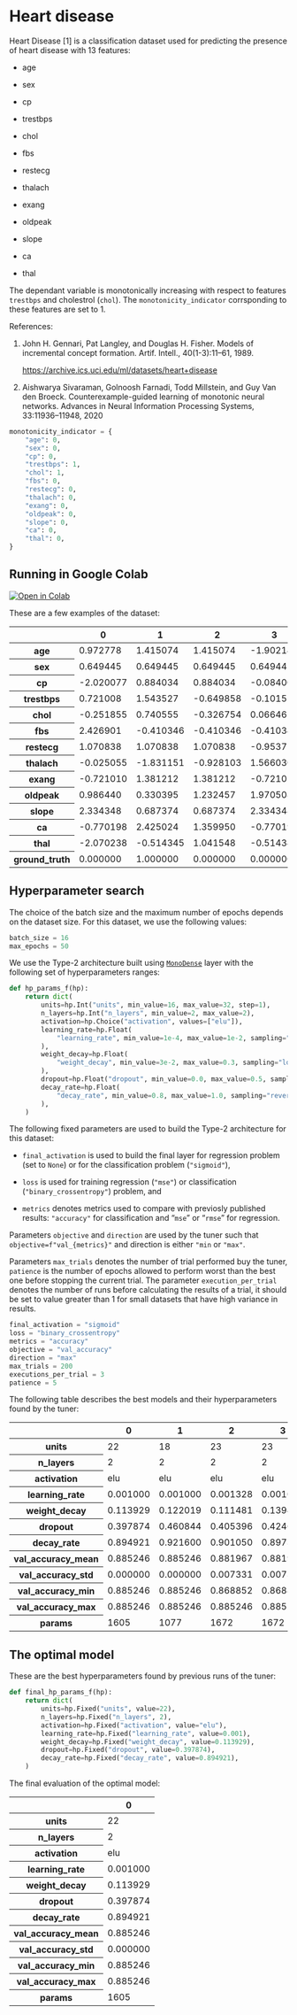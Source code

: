 Heart disease
================

<!-- WARNING: THIS FILE WAS AUTOGENERATED! DO NOT EDIT! -->

Heart Disease \[1\] is a classification dataset used for predicting the
presence of heart disease with 13 features:

- age

- sex

- cp

- trestbps

- chol

- fbs

- restecg

- thalach

- exang

- oldpeak

- slope

- ca

- thal

The dependant variable is monotonically increasing with respect to
features `trestbps` and cholestrol (`chol`). The
`monotonicity_indicator` corrsponding to these features are set to 1.

References:

1.  John H. Gennari, Pat Langley, and Douglas H. Fisher. Models of
    incremental concept formation. Artif. Intell., 40(1-3):11–61, 1989.

    https://archive.ics.uci.edu/ml/datasets/heart+disease

2.  Aishwarya Sivaraman, Golnoosh Farnadi, Todd Millstein, and Guy Van
    den Broeck. Counterexample-guided learning of monotonic neural
    networks. Advances in Neural Information Processing Systems,
    33:11936–11948, 2020

``` python
monotonicity_indicator = {
    "age": 0,
    "sex": 0,
    "cp": 0,
    "trestbps": 1,
    "chol": 1,
    "fbs": 0,
    "restecg": 0,
    "thalach": 0,
    "exang": 0,
    "oldpeak": 0,
    "slope": 0,
    "ca": 0,
    "thal": 0,
}
```

## Running in Google Colab

<a href="https://colab.research.google.com/github/airtai/monotonic-nn/blob/main/nbs/experiments/Heart.ipynb" target=”_blank”>
<img src="https://colab.research.google.com/assets/colab-badge.svg" alt="Open in Colab" />
</a>

These are a few examples of the dataset:

<style type="text/css">
</style>
<table id="T_9c77c">
  <thead>
    <tr>
      <th class="blank level0" >&nbsp;</th>
      <th id="T_9c77c_level0_col0" class="col_heading level0 col0" >0</th>
      <th id="T_9c77c_level0_col1" class="col_heading level0 col1" >1</th>
      <th id="T_9c77c_level0_col2" class="col_heading level0 col2" >2</th>
      <th id="T_9c77c_level0_col3" class="col_heading level0 col3" >3</th>
      <th id="T_9c77c_level0_col4" class="col_heading level0 col4" >4</th>
    </tr>
  </thead>
  <tbody>
    <tr>
      <th id="T_9c77c_level0_row0" class="row_heading level0 row0" >age</th>
      <td id="T_9c77c_row0_col0" class="data row0 col0" >0.972778</td>
      <td id="T_9c77c_row0_col1" class="data row0 col1" >1.415074</td>
      <td id="T_9c77c_row0_col2" class="data row0 col2" >1.415074</td>
      <td id="T_9c77c_row0_col3" class="data row0 col3" >-1.902148</td>
      <td id="T_9c77c_row0_col4" class="data row0 col4" >-1.459852</td>
    </tr>
    <tr>
      <th id="T_9c77c_level0_row1" class="row_heading level0 row1" >sex</th>
      <td id="T_9c77c_row1_col0" class="data row1 col0" >0.649445</td>
      <td id="T_9c77c_row1_col1" class="data row1 col1" >0.649445</td>
      <td id="T_9c77c_row1_col2" class="data row1 col2" >0.649445</td>
      <td id="T_9c77c_row1_col3" class="data row1 col3" >0.649445</td>
      <td id="T_9c77c_row1_col4" class="data row1 col4" >-1.533413</td>
    </tr>
    <tr>
      <th id="T_9c77c_level0_row2" class="row_heading level0 row2" >cp</th>
      <td id="T_9c77c_row2_col0" class="data row2 col0" >-2.020077</td>
      <td id="T_9c77c_row2_col1" class="data row2 col1" >0.884034</td>
      <td id="T_9c77c_row2_col2" class="data row2 col2" >0.884034</td>
      <td id="T_9c77c_row2_col3" class="data row2 col3" >-0.084003</td>
      <td id="T_9c77c_row2_col4" class="data row2 col4" >-1.052040</td>
    </tr>
    <tr>
      <th id="T_9c77c_level0_row3" class="row_heading level0 row3" >trestbps</th>
      <td id="T_9c77c_row3_col0" class="data row3 col0" >0.721008</td>
      <td id="T_9c77c_row3_col1" class="data row3 col1" >1.543527</td>
      <td id="T_9c77c_row3_col2" class="data row3 col2" >-0.649858</td>
      <td id="T_9c77c_row3_col3" class="data row3 col3" >-0.101512</td>
      <td id="T_9c77c_row3_col4" class="data row3 col4" >-0.101512</td>
    </tr>
    <tr>
      <th id="T_9c77c_level0_row4" class="row_heading level0 row4" >chol</th>
      <td id="T_9c77c_row4_col0" class="data row4 col0" >-0.251855</td>
      <td id="T_9c77c_row4_col1" class="data row4 col1" >0.740555</td>
      <td id="T_9c77c_row4_col2" class="data row4 col2" >-0.326754</td>
      <td id="T_9c77c_row4_col3" class="data row4 col3" >0.066465</td>
      <td id="T_9c77c_row4_col4" class="data row4 col4" >-0.794872</td>
    </tr>
    <tr>
      <th id="T_9c77c_level0_row5" class="row_heading level0 row5" >fbs</th>
      <td id="T_9c77c_row5_col0" class="data row5 col0" >2.426901</td>
      <td id="T_9c77c_row5_col1" class="data row5 col1" >-0.410346</td>
      <td id="T_9c77c_row5_col2" class="data row5 col2" >-0.410346</td>
      <td id="T_9c77c_row5_col3" class="data row5 col3" >-0.410346</td>
      <td id="T_9c77c_row5_col4" class="data row5 col4" >-0.410346</td>
    </tr>
    <tr>
      <th id="T_9c77c_level0_row6" class="row_heading level0 row6" >restecg</th>
      <td id="T_9c77c_row6_col0" class="data row6 col0" >1.070838</td>
      <td id="T_9c77c_row6_col1" class="data row6 col1" >1.070838</td>
      <td id="T_9c77c_row6_col2" class="data row6 col2" >1.070838</td>
      <td id="T_9c77c_row6_col3" class="data row6 col3" >-0.953715</td>
      <td id="T_9c77c_row6_col4" class="data row6 col4" >1.070838</td>
    </tr>
    <tr>
      <th id="T_9c77c_level0_row7" class="row_heading level0 row7" >thalach</th>
      <td id="T_9c77c_row7_col0" class="data row7 col0" >-0.025055</td>
      <td id="T_9c77c_row7_col1" class="data row7 col1" >-1.831151</td>
      <td id="T_9c77c_row7_col2" class="data row7 col2" >-0.928103</td>
      <td id="T_9c77c_row7_col3" class="data row7 col3" >1.566030</td>
      <td id="T_9c77c_row7_col4" class="data row7 col4" >0.920995</td>
    </tr>
    <tr>
      <th id="T_9c77c_level0_row8" class="row_heading level0 row8" >exang</th>
      <td id="T_9c77c_row8_col0" class="data row8 col0" >-0.721010</td>
      <td id="T_9c77c_row8_col1" class="data row8 col1" >1.381212</td>
      <td id="T_9c77c_row8_col2" class="data row8 col2" >1.381212</td>
      <td id="T_9c77c_row8_col3" class="data row8 col3" >-0.721010</td>
      <td id="T_9c77c_row8_col4" class="data row8 col4" >-0.721010</td>
    </tr>
    <tr>
      <th id="T_9c77c_level0_row9" class="row_heading level0 row9" >oldpeak</th>
      <td id="T_9c77c_row9_col0" class="data row9 col0" >0.986440</td>
      <td id="T_9c77c_row9_col1" class="data row9 col1" >0.330395</td>
      <td id="T_9c77c_row9_col2" class="data row9 col2" >1.232457</td>
      <td id="T_9c77c_row9_col3" class="data row9 col3" >1.970508</td>
      <td id="T_9c77c_row9_col4" class="data row9 col4" >0.248389</td>
    </tr>
    <tr>
      <th id="T_9c77c_level0_row10" class="row_heading level0 row10" >slope</th>
      <td id="T_9c77c_row10_col0" class="data row10 col0" >2.334348</td>
      <td id="T_9c77c_row10_col1" class="data row10 col1" >0.687374</td>
      <td id="T_9c77c_row10_col2" class="data row10 col2" >0.687374</td>
      <td id="T_9c77c_row10_col3" class="data row10 col3" >2.334348</td>
      <td id="T_9c77c_row10_col4" class="data row10 col4" >-0.959601</td>
    </tr>
    <tr>
      <th id="T_9c77c_level0_row11" class="row_heading level0 row11" >ca</th>
      <td id="T_9c77c_row11_col0" class="data row11 col0" >-0.770198</td>
      <td id="T_9c77c_row11_col1" class="data row11 col1" >2.425024</td>
      <td id="T_9c77c_row11_col2" class="data row11 col2" >1.359950</td>
      <td id="T_9c77c_row11_col3" class="data row11 col3" >-0.770198</td>
      <td id="T_9c77c_row11_col4" class="data row11 col4" >-0.770198</td>
    </tr>
    <tr>
      <th id="T_9c77c_level0_row12" class="row_heading level0 row12" >thal</th>
      <td id="T_9c77c_row12_col0" class="data row12 col0" >-2.070238</td>
      <td id="T_9c77c_row12_col1" class="data row12 col1" >-0.514345</td>
      <td id="T_9c77c_row12_col2" class="data row12 col2" >1.041548</td>
      <td id="T_9c77c_row12_col3" class="data row12 col3" >-0.514345</td>
      <td id="T_9c77c_row12_col4" class="data row12 col4" >-0.514345</td>
    </tr>
    <tr>
      <th id="T_9c77c_level0_row13" class="row_heading level0 row13" >ground_truth</th>
      <td id="T_9c77c_row13_col0" class="data row13 col0" >0.000000</td>
      <td id="T_9c77c_row13_col1" class="data row13 col1" >1.000000</td>
      <td id="T_9c77c_row13_col2" class="data row13 col2" >0.000000</td>
      <td id="T_9c77c_row13_col3" class="data row13 col3" >0.000000</td>
      <td id="T_9c77c_row13_col4" class="data row13 col4" >0.000000</td>
    </tr>
  </tbody>
</table>

## Hyperparameter search

The choice of the batch size and the maximum number of epochs depends on
the dataset size. For this dataset, we use the following values:

``` python
batch_size = 16
max_epochs = 50
```

We use the Type-2 architecture built using
[`MonoDense`](api/airt/keras/layers/MonoDense/#airt.keras.layers.MonoDense)
layer with the following set of hyperparameters ranges:

``` python
def hp_params_f(hp):
    return dict(
        units=hp.Int("units", min_value=16, max_value=32, step=1),
        n_layers=hp.Int("n_layers", min_value=2, max_value=2),
        activation=hp.Choice("activation", values=["elu"]),
        learning_rate=hp.Float(
            "learning_rate", min_value=1e-4, max_value=1e-2, sampling="log"
        ),
        weight_decay=hp.Float(
            "weight_decay", min_value=3e-2, max_value=0.3, sampling="log"
        ),
        dropout=hp.Float("dropout", min_value=0.0, max_value=0.5, sampling="linear"),
        decay_rate=hp.Float(
            "decay_rate", min_value=0.8, max_value=1.0, sampling="reverse_log"
        ),
    )
```

The following fixed parameters are used to build the Type-2 architecture
for this dataset:

- `final_activation` is used to build the final layer for regression
  problem (set to `None`) or for the classification problem
  (`"sigmoid"`),

- `loss` is used for training regression (`"mse"`) or classification
  (`"binary_crossentropy"`) problem, and

- `metrics` denotes metrics used to compare with previosly published
  results: `"accuracy"` for classification and “`mse`” or “`rmse`” for
  regression.

Parameters `objective` and `direction` are used by the tuner such that
`objective=f"val_{metrics}"` and direction is either `"min` or `"max"`.

Parameters `max_trials` denotes the number of trial performed buy the
tuner, `patience` is the number of epochs allowed to perform worst than
the best one before stopping the current trial. The parameter
`execution_per_trial` denotes the number of runs before calculating the
results of a trial, it should be set to value greater than 1 for small
datasets that have high variance in results.

``` python
final_activation = "sigmoid"
loss = "binary_crossentropy"
metrics = "accuracy"
objective = "val_accuracy"
direction = "max"
max_trials = 200
executions_per_trial = 3
patience = 5
```

The following table describes the best models and their hyperparameters
found by the tuner:

<style type="text/css">
</style>
<table id="T_da0d8">
  <thead>
    <tr>
      <th class="blank level0" >&nbsp;</th>
      <th id="T_da0d8_level0_col0" class="col_heading level0 col0" >0</th>
      <th id="T_da0d8_level0_col1" class="col_heading level0 col1" >1</th>
      <th id="T_da0d8_level0_col2" class="col_heading level0 col2" >2</th>
      <th id="T_da0d8_level0_col3" class="col_heading level0 col3" >3</th>
      <th id="T_da0d8_level0_col4" class="col_heading level0 col4" >4</th>
    </tr>
  </thead>
  <tbody>
    <tr>
      <th id="T_da0d8_level0_row0" class="row_heading level0 row0" >units</th>
      <td id="T_da0d8_row0_col0" class="data row0 col0" >22</td>
      <td id="T_da0d8_row0_col1" class="data row0 col1" >18</td>
      <td id="T_da0d8_row0_col2" class="data row0 col2" >23</td>
      <td id="T_da0d8_row0_col3" class="data row0 col3" >23</td>
      <td id="T_da0d8_row0_col4" class="data row0 col4" >21</td>
    </tr>
    <tr>
      <th id="T_da0d8_level0_row1" class="row_heading level0 row1" >n_layers</th>
      <td id="T_da0d8_row1_col0" class="data row1 col0" >2</td>
      <td id="T_da0d8_row1_col1" class="data row1 col1" >2</td>
      <td id="T_da0d8_row1_col2" class="data row1 col2" >2</td>
      <td id="T_da0d8_row1_col3" class="data row1 col3" >2</td>
      <td id="T_da0d8_row1_col4" class="data row1 col4" >2</td>
    </tr>
    <tr>
      <th id="T_da0d8_level0_row2" class="row_heading level0 row2" >activation</th>
      <td id="T_da0d8_row2_col0" class="data row2 col0" >elu</td>
      <td id="T_da0d8_row2_col1" class="data row2 col1" >elu</td>
      <td id="T_da0d8_row2_col2" class="data row2 col2" >elu</td>
      <td id="T_da0d8_row2_col3" class="data row2 col3" >elu</td>
      <td id="T_da0d8_row2_col4" class="data row2 col4" >elu</td>
    </tr>
    <tr>
      <th id="T_da0d8_level0_row3" class="row_heading level0 row3" >learning_rate</th>
      <td id="T_da0d8_row3_col0" class="data row3 col0" >0.001000</td>
      <td id="T_da0d8_row3_col1" class="data row3 col1" >0.001000</td>
      <td id="T_da0d8_row3_col2" class="data row3 col2" >0.001328</td>
      <td id="T_da0d8_row3_col3" class="data row3 col3" >0.001000</td>
      <td id="T_da0d8_row3_col4" class="data row3 col4" >0.001000</td>
    </tr>
    <tr>
      <th id="T_da0d8_level0_row4" class="row_heading level0 row4" >weight_decay</th>
      <td id="T_da0d8_row4_col0" class="data row4 col0" >0.113929</td>
      <td id="T_da0d8_row4_col1" class="data row4 col1" >0.122019</td>
      <td id="T_da0d8_row4_col2" class="data row4 col2" >0.111481</td>
      <td id="T_da0d8_row4_col3" class="data row4 col3" >0.139452</td>
      <td id="T_da0d8_row4_col4" class="data row4 col4" >0.140732</td>
    </tr>
    <tr>
      <th id="T_da0d8_level0_row5" class="row_heading level0 row5" >dropout</th>
      <td id="T_da0d8_row5_col0" class="data row5 col0" >0.397874</td>
      <td id="T_da0d8_row5_col1" class="data row5 col1" >0.460844</td>
      <td id="T_da0d8_row5_col2" class="data row5 col2" >0.405396</td>
      <td id="T_da0d8_row5_col3" class="data row5 col3" >0.424631</td>
      <td id="T_da0d8_row5_col4" class="data row5 col4" >0.418484</td>
    </tr>
    <tr>
      <th id="T_da0d8_level0_row6" class="row_heading level0 row6" >decay_rate</th>
      <td id="T_da0d8_row6_col0" class="data row6 col0" >0.894921</td>
      <td id="T_da0d8_row6_col1" class="data row6 col1" >0.921600</td>
      <td id="T_da0d8_row6_col2" class="data row6 col2" >0.901050</td>
      <td id="T_da0d8_row6_col3" class="data row6 col3" >0.897339</td>
      <td id="T_da0d8_row6_col4" class="data row6 col4" >0.889619</td>
    </tr>
    <tr>
      <th id="T_da0d8_level0_row7" class="row_heading level0 row7" >val_accuracy_mean</th>
      <td id="T_da0d8_row7_col0" class="data row7 col0" >0.885246</td>
      <td id="T_da0d8_row7_col1" class="data row7 col1" >0.885246</td>
      <td id="T_da0d8_row7_col2" class="data row7 col2" >0.881967</td>
      <td id="T_da0d8_row7_col3" class="data row7 col3" >0.881967</td>
      <td id="T_da0d8_row7_col4" class="data row7 col4" >0.878689</td>
    </tr>
    <tr>
      <th id="T_da0d8_level0_row8" class="row_heading level0 row8" >val_accuracy_std</th>
      <td id="T_da0d8_row8_col0" class="data row8 col0" >0.000000</td>
      <td id="T_da0d8_row8_col1" class="data row8 col1" >0.000000</td>
      <td id="T_da0d8_row8_col2" class="data row8 col2" >0.007331</td>
      <td id="T_da0d8_row8_col3" class="data row8 col3" >0.007331</td>
      <td id="T_da0d8_row8_col4" class="data row8 col4" >0.008979</td>
    </tr>
    <tr>
      <th id="T_da0d8_level0_row9" class="row_heading level0 row9" >val_accuracy_min</th>
      <td id="T_da0d8_row9_col0" class="data row9 col0" >0.885246</td>
      <td id="T_da0d8_row9_col1" class="data row9 col1" >0.885246</td>
      <td id="T_da0d8_row9_col2" class="data row9 col2" >0.868852</td>
      <td id="T_da0d8_row9_col3" class="data row9 col3" >0.868852</td>
      <td id="T_da0d8_row9_col4" class="data row9 col4" >0.868852</td>
    </tr>
    <tr>
      <th id="T_da0d8_level0_row10" class="row_heading level0 row10" >val_accuracy_max</th>
      <td id="T_da0d8_row10_col0" class="data row10 col0" >0.885246</td>
      <td id="T_da0d8_row10_col1" class="data row10 col1" >0.885246</td>
      <td id="T_da0d8_row10_col2" class="data row10 col2" >0.885246</td>
      <td id="T_da0d8_row10_col3" class="data row10 col3" >0.885246</td>
      <td id="T_da0d8_row10_col4" class="data row10 col4" >0.885246</td>
    </tr>
    <tr>
      <th id="T_da0d8_level0_row11" class="row_heading level0 row11" >params</th>
      <td id="T_da0d8_row11_col0" class="data row11 col0" >1605</td>
      <td id="T_da0d8_row11_col1" class="data row11 col1" >1077</td>
      <td id="T_da0d8_row11_col2" class="data row11 col2" >1672</td>
      <td id="T_da0d8_row11_col3" class="data row11 col3" >1672</td>
      <td id="T_da0d8_row11_col4" class="data row11 col4" >1538</td>
    </tr>
  </tbody>
</table>

## The optimal model

These are the best hyperparameters found by previous runs of the tuner:

``` python
def final_hp_params_f(hp):
    return dict(
        units=hp.Fixed("units", value=22),
        n_layers=hp.Fixed("n_layers", 2),
        activation=hp.Fixed("activation", value="elu"),
        learning_rate=hp.Fixed("learning_rate", value=0.001),
        weight_decay=hp.Fixed("weight_decay", value=0.113929),
        dropout=hp.Fixed("dropout", value=0.397874),
        decay_rate=hp.Fixed("decay_rate", value=0.894921),
    )
```

The final evaluation of the optimal model:

<style type="text/css">
</style>
<table id="T_450fc">
  <thead>
    <tr>
      <th class="blank level0" >&nbsp;</th>
      <th id="T_450fc_level0_col0" class="col_heading level0 col0" >0</th>
    </tr>
  </thead>
  <tbody>
    <tr>
      <th id="T_450fc_level0_row0" class="row_heading level0 row0" >units</th>
      <td id="T_450fc_row0_col0" class="data row0 col0" >22</td>
    </tr>
    <tr>
      <th id="T_450fc_level0_row1" class="row_heading level0 row1" >n_layers</th>
      <td id="T_450fc_row1_col0" class="data row1 col0" >2</td>
    </tr>
    <tr>
      <th id="T_450fc_level0_row2" class="row_heading level0 row2" >activation</th>
      <td id="T_450fc_row2_col0" class="data row2 col0" >elu</td>
    </tr>
    <tr>
      <th id="T_450fc_level0_row3" class="row_heading level0 row3" >learning_rate</th>
      <td id="T_450fc_row3_col0" class="data row3 col0" >0.001000</td>
    </tr>
    <tr>
      <th id="T_450fc_level0_row4" class="row_heading level0 row4" >weight_decay</th>
      <td id="T_450fc_row4_col0" class="data row4 col0" >0.113929</td>
    </tr>
    <tr>
      <th id="T_450fc_level0_row5" class="row_heading level0 row5" >dropout</th>
      <td id="T_450fc_row5_col0" class="data row5 col0" >0.397874</td>
    </tr>
    <tr>
      <th id="T_450fc_level0_row6" class="row_heading level0 row6" >decay_rate</th>
      <td id="T_450fc_row6_col0" class="data row6 col0" >0.894921</td>
    </tr>
    <tr>
      <th id="T_450fc_level0_row7" class="row_heading level0 row7" >val_accuracy_mean</th>
      <td id="T_450fc_row7_col0" class="data row7 col0" >0.885246</td>
    </tr>
    <tr>
      <th id="T_450fc_level0_row8" class="row_heading level0 row8" >val_accuracy_std</th>
      <td id="T_450fc_row8_col0" class="data row8 col0" >0.000000</td>
    </tr>
    <tr>
      <th id="T_450fc_level0_row9" class="row_heading level0 row9" >val_accuracy_min</th>
      <td id="T_450fc_row9_col0" class="data row9 col0" >0.885246</td>
    </tr>
    <tr>
      <th id="T_450fc_level0_row10" class="row_heading level0 row10" >val_accuracy_max</th>
      <td id="T_450fc_row10_col0" class="data row10 col0" >0.885246</td>
    </tr>
    <tr>
      <th id="T_450fc_level0_row11" class="row_heading level0 row11" >params</th>
      <td id="T_450fc_row11_col0" class="data row11 col0" >1605</td>
    </tr>
  </tbody>
</table>
